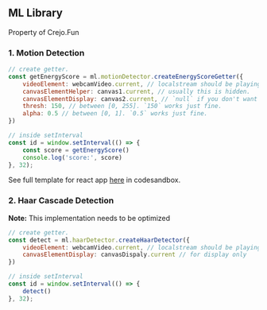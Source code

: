 ## ML Library

Property of Crejo.Fun

### 1. Motion Detection

```js
// create getter.
const getEnergyScore = ml.motionDetector.createEnergyScoreGetter({
    videoElement: webcamVideo.current, // localstream should be playing here
    canvasElementHelper: canvas1.current, // usually this is hidden.
    canvasElementDisplay: canvas2.current, // `null` if you don't want to do extra processing to display
    thresh: 150, // between [0, 255]. `150` works just fine.
    alpha: 0.5 // between [0, 1]. `0.5` works just fine.
})

// inside setInterval
const id = window.setInterval(() => {
    const score = getEnergyScore()
    console.log('score:', score)
}, 32);
```

See full template for react app [here](https://codesandbox.io/s/wispy-frost-lyx4p) in codesandbox.

### 2. Haar Cascade Detection

**Note:** This implementation needs to be optimized

```js
// create getter.
const detect = ml.haarDetector.createHaarDetector({
    videoElement: webcamVideo.current, // localstream should be playing here
    canvasElementDisplay: canvasDispaly.current // for display only
})

// inside setInterval
const id = window.setInterval(() => {
    detect()
}, 32);
```